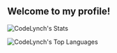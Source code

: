 ## Welcome to my profile!

![CodeLynch's Stats](https://github-readme-stats.vercel.app/api?username=CodeLynch&theme=cobalt&show_icons=true&hide_border=true&count_private=true)

![CodeLynch's Top Languages](https://github-readme-stats.vercel.app/api/top-langs/?username=CodeLynch&theme=cobalt&show_icons=true&hide_border=true&layout=compact)
